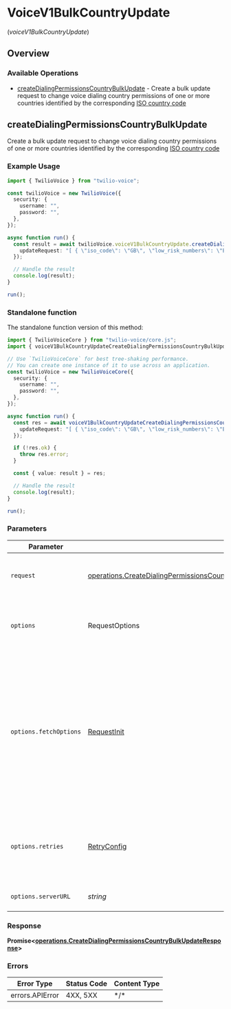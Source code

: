 # VoiceV1BulkCountryUpdate
(*voiceV1BulkCountryUpdate*)

## Overview

### Available Operations

* [createDialingPermissionsCountryBulkUpdate](#createdialingpermissionscountrybulkupdate) - Create a bulk update request to change voice dialing country permissions of one or more countries identified by the corresponding [ISO country code](https://en.wikipedia.org/wiki/ISO_3166-1_alpha-2)

## createDialingPermissionsCountryBulkUpdate

Create a bulk update request to change voice dialing country permissions of one or more countries identified by the corresponding [ISO country code](https://en.wikipedia.org/wiki/ISO_3166-1_alpha-2)

### Example Usage

```typescript
import { TwilioVoice } from "twilio-voice";

const twilioVoice = new TwilioVoice({
  security: {
    username: "",
    password: "",
  },
});

async function run() {
  const result = await twilioVoice.voiceV1BulkCountryUpdate.createDialingPermissionsCountryBulkUpdate({
    updateRequest: "[ { \"iso_code\": \"GB\", \"low_risk_numbers\": \"Enabled\", \"high_risk_special_numbers\":\"Enabled\", \"high_risk_irsf_numbers\": \"Enabled\" } ]",
  });

  // Handle the result
  console.log(result);
}

run();
```

### Standalone function

The standalone function version of this method:

```typescript
import { TwilioVoiceCore } from "twilio-voice/core.js";
import { voiceV1BulkCountryUpdateCreateDialingPermissionsCountryBulkUpdate } from "twilio-voice/funcs/voiceV1BulkCountryUpdateCreateDialingPermissionsCountryBulkUpdate.js";

// Use `TwilioVoiceCore` for best tree-shaking performance.
// You can create one instance of it to use across an application.
const twilioVoice = new TwilioVoiceCore({
  security: {
    username: "",
    password: "",
  },
});

async function run() {
  const res = await voiceV1BulkCountryUpdateCreateDialingPermissionsCountryBulkUpdate(twilioVoice, {
    updateRequest: "[ { \"iso_code\": \"GB\", \"low_risk_numbers\": \"Enabled\", \"high_risk_special_numbers\":\"Enabled\", \"high_risk_irsf_numbers\": \"Enabled\" } ]",
  });

  if (!res.ok) {
    throw res.error;
  }

  const { value: result } = res;

  // Handle the result
  console.log(result);
}

run();
```

### Parameters

| Parameter                                                                                                                                                                                                                    | Type                                                                                                                                                                                                                         | Required                                                                                                                                                                                                                     | Description                                                                                                                                                                                                                  |
| ---------------------------------------------------------------------------------------------------------------------------------------------------------------------------------------------------------------------------- | ---------------------------------------------------------------------------------------------------------------------------------------------------------------------------------------------------------------------------- | ---------------------------------------------------------------------------------------------------------------------------------------------------------------------------------------------------------------------------- | ---------------------------------------------------------------------------------------------------------------------------------------------------------------------------------------------------------------------------- |
| `request`                                                                                                                                                                                                                    | [operations.CreateDialingPermissionsCountryBulkUpdateCreateDialingPermissionsCountryBulkUpdateRequest](../../models/operations/createdialingpermissionscountrybulkupdatecreatedialingpermissionscountrybulkupdaterequest.md) | :heavy_check_mark:                                                                                                                                                                                                           | The request object to use for the request.                                                                                                                                                                                   |
| `options`                                                                                                                                                                                                                    | RequestOptions                                                                                                                                                                                                               | :heavy_minus_sign:                                                                                                                                                                                                           | Used to set various options for making HTTP requests.                                                                                                                                                                        |
| `options.fetchOptions`                                                                                                                                                                                                       | [RequestInit](https://developer.mozilla.org/en-US/docs/Web/API/Request/Request#options)                                                                                                                                      | :heavy_minus_sign:                                                                                                                                                                                                           | Options that are passed to the underlying HTTP request. This can be used to inject extra headers for examples. All `Request` options, except `method` and `body`, are allowed.                                               |
| `options.retries`                                                                                                                                                                                                            | [RetryConfig](../../lib/utils/retryconfig.md)                                                                                                                                                                                | :heavy_minus_sign:                                                                                                                                                                                                           | Enables retrying HTTP requests under certain failure conditions.                                                                                                                                                             |
| `options.serverURL`                                                                                                                                                                                                          | *string*                                                                                                                                                                                                                     | :heavy_minus_sign:                                                                                                                                                                                                           | An optional server URL to use.                                                                                                                                                                                               |

### Response

**Promise\<[operations.CreateDialingPermissionsCountryBulkUpdateResponse](../../models/operations/createdialingpermissionscountrybulkupdateresponse.md)\>**

### Errors

| Error Type      | Status Code     | Content Type    |
| --------------- | --------------- | --------------- |
| errors.APIError | 4XX, 5XX        | \*/\*           |